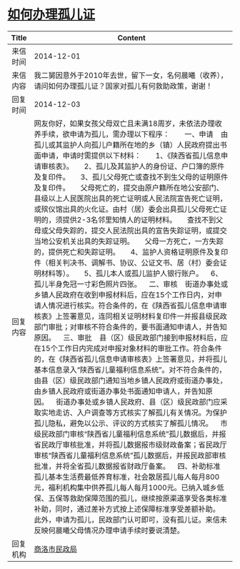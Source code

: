 # [如何办理孤儿证](http://www.shangluo.gov.cn/zmhd/ldxxxx.jsp?urltype=leadermail.LeaderMailContentUrl&wbtreeid=1112&leadermailid=2834)

| Title |                                                                                                                                                                                                                                                                                                                                                                                                                                                                                                                                                               Content                                                                                                                                                                                                                                                                                                                                                                                                                                                                                                                                                               |
|:-----:|-------------------------------------------------------------------------------------------------------------------------------------------------------------------------------------------------------------------------------------------------------------------------------------------------------------------------------------------------------------------------------------------------------------------------------------------------------------------------------------------------------------------------------------------------------------------------------------------------------------------------------------------------------------------------------------------------------------------------------------------------------------------------------------------------------------------------------------------------------------------------------------------------------------------------------------------------------------------------------------------------------------------------------------------------------------------------------------------------------------------------------------|
| 来信时间  | 2014-12-01                                                                                                                                                                                                                                                                                                                                                                                                                                                                                                                                                                                                                                                                                                                                                                                                                                                                                                                                                                                                                                                                                                                          |
| 来信内容  | 我二舅因意外于2010年去世，留下一女，名何晨曦（收养），请问如何办理孤儿证？国家对孤儿有何救助政策，谢谢！                                                                                                                                                                                                                                                                                                                                                                                                                                                                                                                                                                                                                                                                                                                                                                                                                                                                                                                                                                                                                                                                              |
| 回复时间  | 2014-12-03                                                                                                                                                                                                                                                                                                                                                                                                                                                                                                                                                                                                                                                                                                                                                                                                                                                                                                                                                                                                                                                                                                                          |
| 回复内容  | 网友你好，如果女孩父母双亡且未满18周岁，未依法办理收养手续，欲申请为孤儿，需办理以下程序：　    一、申请    由孤儿或其监护人向孤儿户籍所在地的乡（镇）人民政府提出书面申请，申请时需提供以下材料：　　1、《陕西省孤儿信息申请审核表》。　　2、孤儿及其监护人的身份证、户口簿的原件及复印件。　　3、孤儿父母死亡或查找不到生父母的证明原件及复印件。　　父母死亡的，提交由原户籍所在地公安部门、县级以上人民医院出具的死亡证明或人民法院宣告死亡证明，或殡仪馆出具的火化证。由村（居）委会出具孤儿父母死亡证明的，须提供2-3名邻里知情人的证明材料。　　查找不到父母或父母失踪的，提交人民法院出具的宣告失踪证明，或提交当地公安机关出具的失踪证明。　　父母一方死亡，一方失踪的，提供死亡和失踪证明。　　4、监护人资格证明原件及复印件（相关判决书、调解书、协议、公证文书、居（村）委会证明材料等）。　　5、孤儿本人或孤儿监护人银行账户。    6、孤儿半身免冠一寸彩色照片四张。    二、审核    街道办事处或乡镇人民政府在收到申报材料后，应在15个工作日内，对申请人情况进行核实。符合条件的，在《陕西省孤儿信息申请审核表》上签署意见，连同相关证明材料复印件一并报县级民政部门审批；对审核不符合条件的，要书面通知申请人，并告知原因。    三、审批    县（区）级民政部门接到申报材料后，应在15个工作日内完成对申报对象材料的审批工作。符合条件的，在《陕西省孤儿信息申请审核表》上签署意见，并将孤儿基本信息录入“陕西省儿童福利信息系统”。对不符合条件的，由县（区）级民政部门通知当地乡镇人民政府或街道办事处，由乡镇人民政府或街道办事处书面通知申请人，并告知原因。    街道办事处或乡镇人民政府、县（区）级民政部门应采取实地走访、入户调查等方式核实了解孤儿有关情况。为保护孤儿隐私，避免以公示、评议的方式核实了解孤儿情况。    市级民政部门审核“陕西省儿童福利信息系统”孤儿数据后，并报省民政厅审核批准，并将孤儿数据报市级财政备案；省民政厅审核“陕西省儿童福利信息系统”孤儿数据后，并报民政部审核批准，并将全省孤儿数据报省财政厅备案。    四、补助标准    孤儿基本生活费最低养育标准，社会散居孤儿每人每月800元，福利机构集中供养孤儿每人每月1000元。已纳入城乡低保、五保等救助保障范围的孤儿，继续按原渠道享受各类标准补助，同时，通过差补方式按上述保障标准享受差额补助。    此外，申请为孤儿，民政部门认可即可，没有孤儿证。来信未反映何晨曦父母情况办理申请手续时要说清楚。 |
| 回复机构  | [商洛市民政局](../../category/agencies/商洛市民政局.md)                                                                                                                                                                                                                                                                                                                                                                                                                                                                                                                                                                                                                                                                                                                                                                                                                                                                                                                                                                                                                                                                                         |